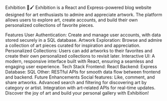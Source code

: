 Exhibition 🎨🖌️
Exhibition is a React and Express-powered blog website designed for art enthusiasts to admire and appreciate artwork. The platform allows users to explore art, create accounts, and build their own personalized collections of favorite pieces.

Features
User Authentication: Create and manage user accounts, with data stored securely in a SQL database.
Artwork Exploration: Browse and admire a collection of art pieces curated for inspiration and appreciation.
Personalized Collections: Users can add artworks to their favorites and create their own personalized collections to revisit later.
Interactive UI: A modern, responsive interface built with React, ensuring a seamless and engaging user experience.
Tech Stack
Frontend: React
Backend: Express
Database: SQL
Other: RESTful APIs for smooth data flow between frontend and backend.
Future Enhancements
Social features: Like, comment, and share artworks.
Advanced search and filtering for discovering art by category or artist.
Integration with art-related APIs for real-time updates.
Discover the joy of art and build your personal gallery with Exhibition!

